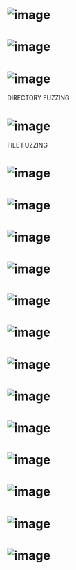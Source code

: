 # ![image](https://github.com/user-attachments/assets/4100ebb9-2ccc-4c8f-a9a0-7dfbd9a56156)
# ![image](https://github.com/user-attachments/assets/7de63969-e7cd-4878-8c44-61c3c053c6f3)
# ![image](https://github.com/user-attachments/assets/0af59fda-3561-4bf7-b432-6d97ae74b04e)

DIRECTORY FUZZING
# ![image](https://github.com/user-attachments/assets/80010529-9a0e-4d20-8a38-da563ed9d003)


FILE FUZZING
# ![image](https://github.com/user-attachments/assets/603b71a3-c268-4e95-90b0-4be2214b968d)
# ![image](https://github.com/user-attachments/assets/9f0d87aa-a41c-43dd-be8d-6cd33da23800)



# ![image](https://github.com/user-attachments/assets/37f333a9-a0a5-43bf-94bb-15cefea9f9aa)
# ![image](https://github.com/user-attachments/assets/e3967500-3322-41db-98ff-54eb046fad91)
# ![image](https://github.com/user-attachments/assets/7f7dbb56-13bc-426d-8dbd-790bee9578f8)
# ![image](https://github.com/user-attachments/assets/23d9f8f6-4199-4276-9fb8-5aed9e723ac8)
# ![image](https://github.com/user-attachments/assets/5a2f4c0a-7157-46d2-a914-16d3e34ec2df)
# ![image](https://github.com/user-attachments/assets/282a7b02-1ec5-402c-aca3-607e30e8af82)
# ![image](https://github.com/user-attachments/assets/56cfbf66-c6d4-44f5-886d-bb9af6bce5c9)
# ![image](https://github.com/user-attachments/assets/d3863ab4-9632-4505-bfe6-61356e4465f2)
# ![image](https://github.com/user-attachments/assets/5606c719-3fbe-4fa4-8978-6a7cb4caa609)
# ![image](https://github.com/user-attachments/assets/4b5aa6f9-77f3-4d85-b77f-e61c50117f5c)
# ![image](https://github.com/user-attachments/assets/3e547434-8725-48d2-8b0e-55a2c606ac02)

